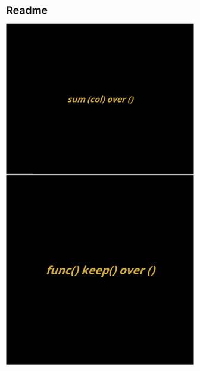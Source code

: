 # Readme

![Over Example](assets/sql_over.apng)
![Over keep partition Example](assets/sql_overkeeppart.apng)